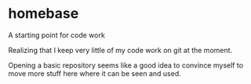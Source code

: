 # homebase
A starting point for code work

Realizing that I keep very little of my code work on git at the moment.

Opening a basic repository seems like a good idea to convince myself to move more stuff here where it can be seen and used.
